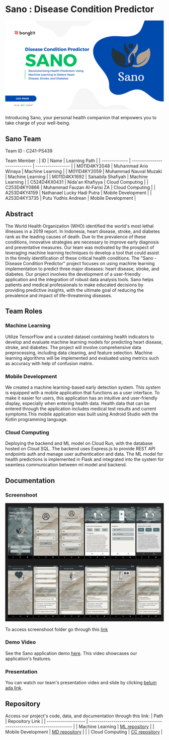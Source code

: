 # Sano : Disease Condition Predictor
![](https://github.com/mariown/C241-PS439_Sano_Bangkit/blob/main/Sano%20Presentation%20Slides.png)

Introducing Sano, your personal health companion that empowers you to take charge of your well-being.
## Sano Team
Team ID : C241-PS439

Team Member :
| ID            | Name                         | Learning Path     |
| ------------- | ---------------------------- | ----------------- |
| M011D4KY2048  | Muhammad Ario Winaya         | Machine Learning |
| M011D4KY2059  | Muhammad Nauval Muzaki       | Machine Learning |
| M011D4KX1692  | Salsabila Shafiyah           | Machine Learning |
| C524D4KX0431  | Nida'an Khafiyya             | Cloud Computing |
| C253D4KY0866  | Muhammad Fauzan Al-Farisi ZA | Cloud Computing |
| A253D4KY4159  | Nathanael Lucky Hadi Putra   | Mobile Development |
| A253D4KY3735  | Putu Yudhis Andrean          | Mobile Development |

## Abstract
The World Health Organization (WHO) identified the world's most lethal illnesses in a 2019 report. In Indonesia, heart disease, stroke, and diabetes rank as the leading causes of death. Due to the prevalence of these conditions, innovative strategies are necessary to improve early diagnosis and preventative measures. Our team was motivated by the prospect of leveraging machine learning techniques to develop a tool that could assist in the timely identification of these critical health conditions. The "Sano - Disease Condition Predictor" project focuses on using machine learning implementation to predict three major diseases: heart disease, stroke, and diabetes. Our project involves the development of a user-friendly application and the integration of robust data analysis tools. Sano helps patients and medical professionals to make educated decisions by providing predictive insights, with the ultimate goal of reducing the prevalence and impact of life-threatening diseases.

## Team Roles

### Machine Learning
Utilize TensorFlow and a curated dataset containing health indicators to develop and evaluate machine learning models for predicting heart disease, stroke, and diabetes. The project will involve comprehensive data preprocessing, including data cleaning, and feature selection. Machine learning algorithms will be implemented and  evaluated using metrics such as accuracy with help of confusion matrix.

### Mobile Development
We created a machine learning-based early detection system. This system is equipped with a mobile application that functions as a user interface.  To make it easier for users, this application has an intuitive and user-friendly display, especially when entering health data.  Health data that can be entered through the application includes medical test results and current symptoms.This mobile application was built using Android Studio with the Kotlin programming language.

### Cloud Computing
Deploying the backend and ML model on Cloud Run, with the database hosted on Cloud SQL. The backend uses Express.js to provide REST API endpoints auth and manage user authentication and data. The ML model for health predictions is implemented in Flask and integrated into the system for seamless communication between ml model and backend.

## Documentation

### Screenshoot
![](https://github.com/mariown/C241-PS439_Sano_Bangkit/blob/main/Full%20Screenshoot.png)

To access screenshoot folder go through this [link](https://drive.google.com/drive/folders/1ClHb-B4q7sGHZnZ8_9BVIgdQAlSHWPl-?usp=sharing)

### Demo Video
See the Sano application demo [here](https://youtu.be/NwIaUjwmBbM?si=W-ZmGaRhqUb6EZsq). This video showcases our application's features.

### Presentation
You can watch our team's presentation video and slide by clicking [belum ada link]().

## Repository
Access our project's code, data, and documentation through this link:
| Path                | Repository Link                                                       |
| ------------------- | --------------------------------------------------------------------- |
| Machine Learning    | [ML repository](https://github.com/mariown/Sano-Bangkit2024/tree/ML)  |
| Mobile Development  | [MD repository](https://github.com/mariown/Sano-Bangkit2024/tree/MD)  |                                                               |
| Cloud Computing     | [CC repository](https://github.com/mariown/Sano-Bangkit2024/tree/CC)  |






